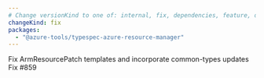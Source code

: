 ```yaml
---
# Change versionKind to one of: internal, fix, dependencies, feature, deprecation, breaking
changeKind: fix
packages:
  - "@azure-tools/typespec-azure-resource-manager"
---
```


Fix ArmResourcePatch templates and incorporate common-types updates Fix #859
